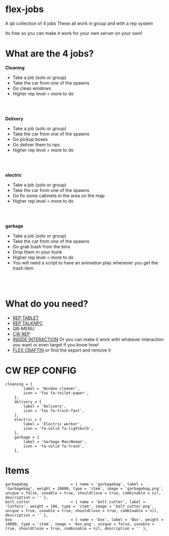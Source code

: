 # flex-jobs
A qb collection of 4 jobs
These all work in group and with a rep system

Its free so you can make it work for your own server on your own!

# What are the 4 jobs?
**Cleaning**

- Take a job (solo or group)
- Take the car from one of the spawns
- Go clean windows
- Higher rep level = more to do
  
<br>
<br>

**Delivery**
  
- Take a job (solo or group)
- Take the car from one of the spawns
- Go pickup boxes
- Go deliver them to npc
- Higher rep level = more to do
  
<br>
<br>

**electric**
  
- Take a job (solo or group)
- Take the car from one of the spawns
- Go fix some cabinets in the area on the map
- Higher rep level = more to do
  
<br>
<br>

**garbage**
  
- Take a job (solo or group)
- Take the car from one of the spawns
- Go grab trash from the bins
- Drop them in your trunk
- Higher rep level = more to do
- You will need a script to have an animation play whenever you get the trash item
<br>
<br>

# What do you need?
- [REP TABLET](https://github.com/Rep-Scripts/rep-tablet)
- [REP TALKNPC](https://github.com/BahnMiFPS/rep-talkNPC)
- QB-MENU
- [CW REP](https://github.com/Coffeelot/cw-rep)
- [INSIDE INTERACTION](https://inside-scripts.gitbook.io/documentation/paid-scripts/interaction) Or you can make it work with whatever interaction you want or even target if you know how!
- [FLEX CRAFTIN](https://github.com/Flexiboi/flex-crafting) or find the export and remove it
# CW REP CONFIG
```
cleaning = {
        label = 'Window cleaner',
        icon = 'fas fa-toilet-paper',
    },
    delivery = {
        label = 'Delivery',
        icon = 'fas fa-truck-fast',
    },
    electric = {
        label = 'Electric worker',
        icon = 'fa-solid fa-lightbulb',
    },
    garbage = {
        label = 'Garbage Man/Woman',
        icon = 'fa-solid fa-trash',
    },
```

# Items
```
garbagebag                   = { name = 'garbagebag', label = 'Garbagebag', weight = 10000, type = 'item', image = 'garbagebag.png', unique = false, useable = true, shouldClose = true, combinable = nil, description = '' },
bolt_cutter                  = { name = 'bolt_cutter', label = 'Cutters', weight = 100, type = 'item', image = 'bolt_cutter.png', unique = true, useable = true, shouldClose = true, combinable = nil, description = '' },
box                          = { name = 'box', label = 'Box', weight = 10000, type = 'item', image = 'box.png', unique = false, useable = true, shouldClose = true, combinable = nil, description = '' },
```

